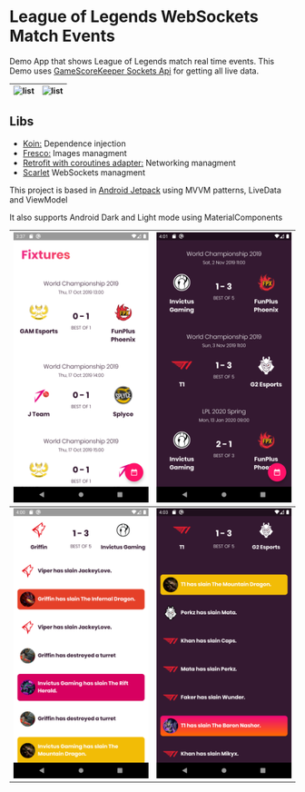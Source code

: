 # League of Legends WebSockets Match Events
Demo App that shows League of Legends  match real time events.
This Demo uses [GameScoreKeeper Sockets Api]([https://gamescorekeeper.com/](https://gamescorekeeper.com/))  for getting all live data.

| ![list](media/general_dark.gif) | ![list](media/pick_date.gif) |
|--|--|


## Libs
- [Koin:](https://insert-koin.io/) Dependence injection
- [Fresco:](https://github.com/facebook/fresco)  Images managment
- [Retrofit with coroutines adapter:](https://github.com/square/retrofit) Networking managment
- [Scarlet](https://github.com/Tinder/Scarlet) WebSockets managment

This project is based in [Android Jetpack](https://developer.android.com/jetpack?hl=es-419) using MVVM patterns, LiveData and ViewModel

It also supports Android Dark and Light mode using MaterialComponents

| ![list](media/landing.png) | ![list](media/landing_dark.png) |
|--|--|
| ![list](media/detail.png) | ![list](media/detail_dark.png) |
